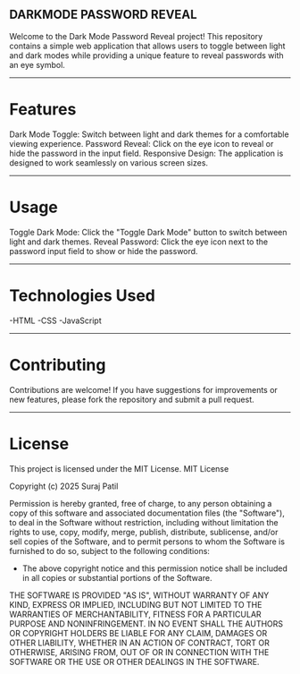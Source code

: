 ## DARKMODE PASSWORD REVEAL
Welcome to the Dark Mode Password Reveal project! This repository contains a simple web application that allows users to toggle between light and dark modes while providing a unique feature to reveal passwords with an eye symbol.

---

# Features
Dark Mode Toggle: Switch between light and dark themes for a comfortable viewing experience.
Password Reveal: Click on the eye icon to reveal or hide the password in the input field.
Responsive Design: The application is designed to work seamlessly on various screen sizes.

---

# Usage
Toggle Dark Mode: Click the "Toggle Dark Mode" button to switch between light and dark themes.
Reveal Password: Click the eye icon next to the password input field to show or hide the password.

---

# Technologies Used
-HTML
-CSS
-JavaScript

---

# Contributing
Contributions are welcome! If you have suggestions for improvements or new features, please fork the repository and submit a pull request.

---

# License
This project is licensed under the MIT License. 
MIT License

Copyright (c) 2025 Suraj Patil

Permission is hereby granted, free of charge, to any person obtaining a copy
of this software and associated documentation files (the "Software"), to deal
in the Software without restriction, including without limitation the rights
to use, copy, modify, merge, publish, distribute, sublicense, and/or sell
copies of the Software, and to permit persons to whom the Software is
furnished to do so, subject to the following conditions:

- The above copyright notice and this permission notice shall be included in all
  copies or substantial portions of the Software.

THE SOFTWARE IS PROVIDED "AS IS", WITHOUT WARRANTY OF ANY KIND, EXPRESS OR
IMPLIED, INCLUDING BUT NOT LIMITED TO THE WARRANTIES OF MERCHANTABILITY,
FITNESS FOR A PARTICULAR PURPOSE AND NONINFRINGEMENT. IN NO EVENT SHALL THE
AUTHORS OR COPYRIGHT HOLDERS BE LIABLE FOR ANY CLAIM, DAMAGES OR OTHER
LIABILITY, WHETHER IN AN ACTION OF CONTRACT, TORT OR OTHERWISE, ARISING FROM,
OUT OF OR IN CONNECTION WITH THE SOFTWARE OR THE USE OR OTHER DEALINGS IN THE
SOFTWARE.
